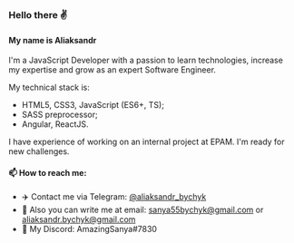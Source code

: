 ### Hello there ✌️

#### My name is Aliaksandr

I'm a JavaScript Developer with a passion to learn technologies, increase my expertise and grow as an expert Software Engineer.

My technical stack is:
- HTML5, CSS3, JavaScript (ES6+, TS);
- SASS preprocessor;
- Angular, ReactJS.

I have experience of working on an internal project at EPAM.
I'm ready for new challenges.

#### 📫 How to reach me:
* :airplane: Contact me via Telegram: [@aliaksandr_bychyk](https://t.me/aliaksandr_bychyk)
* :e-mail: Also you can write me at email: sanya55bychyk@gmail.com or aliaksandr.bychyk@gmail.com
* :link: My Discord: AmazingSanya#7830
<!--
**AlexanderBychyk/AlexanderBychyk** is a ✨ _special_ ✨ repository because its `README.md` (this file) appears on your GitHub profile.

Here are some ideas to get you started:

- 🔭 I’m currently working on ...
- 🌱 I’m currently learning ...
- 👯 I’m looking to collaborate on ...
- 🤔 I’m looking for help with ...
- 💬 Ask me about ...
- 📫 How to reach me: ...
- 😄 Pronouns: ...
- ⚡ Fun fact: ...
-->
